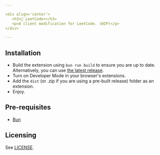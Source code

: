```yaml
---

<div align='center'>
   <h3>📝 LeetCode+</h3>
   <p>A client modification for LeetCode. (WIP)</p>
</div>

---
```


## Installation

- Build the extension using `bun run build` to ensure you are up to date. Alternatively, you can use [the latest release](https://github.com/marioparaschiv/leetcode-plus/releases/latest).
- Turn on Developer Mode in your browser's extensions.
- Add the `dist` (or .zip if you are using a pre-built release) folder as an extension.
- Enjoy.



## Pre-requisites
- [Bun](https://bun.sh/)

## Licensing
See [LICENSE](/LICENSE).
